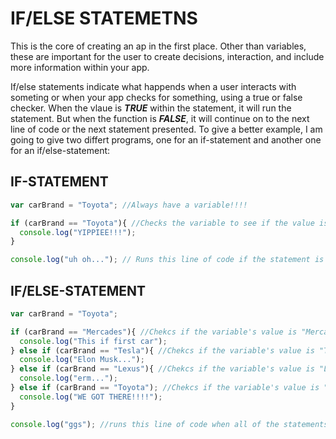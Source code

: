 # IF/ELSE STATEMETNS
This is the core of creating an ap in the first place. Other than variables, these are important for the user to create decisions, interaction, and include more information within your app.

If/else statements indicate what happends when a user interacts with someting or when your app checks for something, using a true or false checker. When the vlaue is ***TRUE*** within the statement, it will run the statement. But when the function is ***FALSE***, it will continue on to the next line of code or the next statement presented.
To give a better example, I am going to give two differt programs, one for an if-statement and another one for an if/else-statement:
## IF-STATEMENT
```js
var carBrand = "Toyota"; //Always have a variable!!!!

if (carBrand == "Toyota"){ //Checks the variable to see if the value is equal to "Toyota"
  console.log("YIPPIEE!!!");
}

console.log("uh oh..."); // Runs this line of code if the statement is FALSE
```
## IF/ELSE-STATEMENT
```js
var carBrand = "Toyota";

if (carBrand == "Mercades"){ //Chekcs if the variable's value is "Mercades"
  console.log("This if first car");
} else if (carBrand == "Tesla"){ //Chekcs if the variable's value is "Tesla" IF statement above FALSE
  console.log("Elon Musk...");
} else if (carBrand == "Lexus"){ //Chekcs if the variable's value is "Lexus" IF statement above FALSE
  console.log("erm...");
} else if (carBrand == "Toyota"); //Chekcs if the variable's value is "Toyota" IF statement above FALSE
  console.log("WE GOT THERE!!!!");
}

console.log("ggs"); //runs this line of code when all of the statements are FALSE
```
